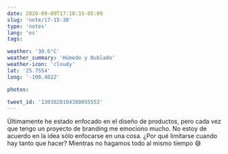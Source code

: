 ```yaml
---
date: 2020-09-09T17:18:33-05:00
slug: 'note/17-15-38'
type: 'notes'
lang: 'es'
tags:

weather: '30.6°C'
weather_summary: 'Húmedo y Nublado'
weather-icon: 'cloudy'
lat: '25.7554'
long: '-100.4022'

photos:

tweet_id: '1303820104380055552'
---
```

Últimamente he estado enfocado en el diseño de productos, pero cada vez que tengo un proyecto de branding me emociono mucho. No estoy de acuerdo en la idea sólo enfocarse en una cosa. ¿Por qué limitarse cuando hay tanto que hacer?
Mientras no hagamos todo al mismo tiempo 😅 